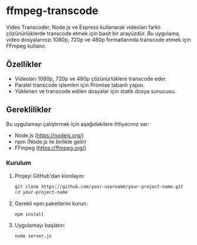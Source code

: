 # ffmpeg-transcode

Video Transcoder, Node.js ve Express kullanarak videoları farklı çözünürlüklerde transcode etmek için basit bir arayüzdür.
Bu uygulama, video dosyalarınızı 1080p, 720p ve 480p formatlarında transcode etmek için FFmpeg kullanır.

## Özellikler

- Videoları 1080p, 720p ve 480p çözünürlüklere transcode eder.
- Paralel transcode işlemleri için Promise tabanlı yapısı.
- Yüklenen ve transcode edilen dosyalar için statik dosya sunucusu.

## Gereklilikler

Bu uygulamayı çalıştırmak için aşağıdakilere ihtiyacınız var:

- Node.js (https://nodejs.org/)
- npm (Node.js ile birlikte gelir)
- FFmpeg (https://ffmpeg.org/)

### Kurulum

1. Projeyi GitHub'dan klonlayın:

   ```sh
   git clone https://github.com/your-username/your-project-name.git
   cd your-project-name

2. Gerekli npm paketlerini kurun:

   ```sh
   npm install

2. Uygulamayı başlatın:

   ```sh
   node server.js
